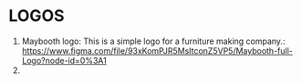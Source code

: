 # LOGOS
1. Maybooth logo: This is a simple logo for a furniture making company.: https://www.figma.com/file/93xKomPJR5MsItconZ5VP5/Maybooth-full-Logo?node-id=0%3A1
2. 
